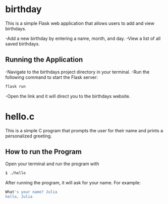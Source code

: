 # birthday

This is a simple Flask web application that allows users to add and view birthdays.

-Add a new birthday by entering a name, month, and day.
-View a list of all saved birthdays.

## Running the Application

-Navigate to the birthdays project directory in your terminal.
-Run the following command to start the Flask server:

   ```bash
   flask run
   ```
-Open the link and it will direct you to the birthdays website.

# hello.c

This is a simple C program that prompts the user for their name and prints a personalized greeting.

## How to run the Program

Open your terminal and run the program with

   ```bash
   $ ./hello
   ```

After running the program, it will ask for your name. For example:

   ```bash
What's your name? Julia
hello, Julia
   ```


